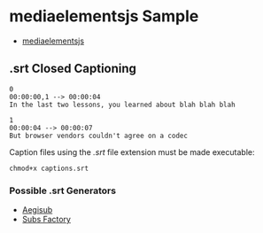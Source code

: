 # mediaelementsjs Sample

- [mediaelementsjs](http://mediaelementjs.com)

## .srt Closed Captioning

```srt
0
00:00:00,1 --> 00:00:04
In the last two lessons, you learned about blah blah blah

1
00:00:04 --> 00:00:07
But browser vendors couldn't agree on a codec
```

Caption files using the _.srt_ file extension must be made executable:

```shell
chmod+x captions.srt
```

### Possible .srt Generators

- [Aegisub](http://www.aegisub.org)
- [Subs Factory](http://www.macupdate.com/app/mac/25826/subs-factory)
